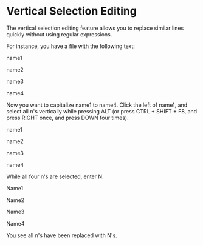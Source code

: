 # Vertical Selection Editing

The vertical selection editing feature allows you to replace similar lines quickly without using regular expressions.

For instance, you have a file with the following text:

name1

name2

name3

name4

Now you want to capitalize name1 to name4. Click the left of name1, and select all n's vertically while pressing ALT (or press CTRL + SHIFT + F8, and press RIGHT once, and press DOWN four times).

name1

name2

name3

name4

While all four n's are selected, enter N.

Name1

Name2

Name3

Name4

You see all n's have been replaced with N's.
